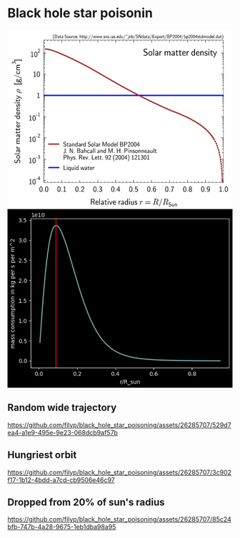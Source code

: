 # Black hole star poisonin

<img src="plots/sun_density_plot.png" alt="star density" height="400"/>

<img src="plots/consumption_given_orbit_radius.png" alt="consumption" height="400"/>

## Random wide trajectory
https://github.com/filyp/black_hole_star_poisoning/assets/26285707/529d7ea4-a1e9-495e-9e23-068dcb9af57b

## Hungriest orbit
https://github.com/filyp/black_hole_star_poisoning/assets/26285707/3c902f17-1b12-4bdd-a7cd-cb9506e46c97

## Dropped from 20% of sun's radius
https://github.com/filyp/black_hole_star_poisoning/assets/26285707/85c24bfb-747b-4a28-9675-1eb1dba98a95


